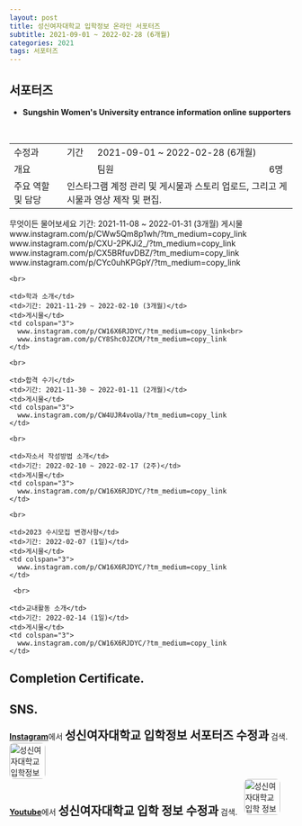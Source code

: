 ```yaml
---
layout: post
title: 성신여자대학교 입학정보 온라인 서포터즈
subtitle: 2021-09-01 ~ 2022-02-28 (6개월)
categories: 2021
tags: 서포터즈
---
```


## 서포터즈
- **Sungshin Women's University entrance information online supporters**  
<table>
  <tr>
    <td>수정과</td>
    <td>기간</td>
    <td>2021-09-01 ~ 2022-02-28 (6개월)</td>
  </tr>
  <tr>
    <td>개요</td>
    <td></td>
    <td>팀원</td>
    <td>6명</td>
  </tr>
  <br>
  <tr>
    <td>주요 역할 및 담당</td>
    <td colspan="3">인스타그램 계정 관리 및 게시물과 스토리 업로드, 그리고 게시물과 영상 제작 및 편집.</td>
  </tr>
</table>

  <tr>
    <td>무엇이든 물어보세요</td>
    <td>기간: 2021-11-08 ~ 2022-01-31 (3개월)</td>
    <td>게시물</td>
    <td colspan="3">
      www.instagram.com/p/CWw5Qm8p1wh/?tm_medium=copy_link<br>
      www.instagram.com/p/CXU-2PKJi2_/?tm_medium=copy_link<br>
      www.instagram.com/p/CX5BRfuvDBZ/?tm_medium=copy_link<br>
      www.instagram.com/p/CYc0uhKPGpY/?tm_medium=copy_link
    </td>
    
    <br>
    
    <td>학과 소개</td>
    <td>기간: 2021-11-29 ~ 2022-02-10 (3개월)</td>
    <td>게시물</td>
    <td colspan="3">
      www.instagram.com/p/CW16X6RJDYC/?tm_medium=copy_link<br>
      www.instagram.com/p/CY8Shc0JZCM/?tm_medium=copy_link
    </td>
    
    <br>
    
    <td>합격 수기</td>
    <td>기간: 2021-11-30 ~ 2022-01-11 (2개월)</td>
    <td>게시물</td>
    <td colspan="3">
      www.instagram.com/p/CW4UJR4voUa/?tm_medium=copy_link
    </td>
    
    <br>
    
    <td>자소서 작성방법 소개</td>
    <td>기간: 2022-02-10 ~ 2022-02-17 (2주)</td>
    <td>게시물</td>
    <td colspan="3">
      www.instagram.com/p/CW16X6RJDYC/?tm_medium=copy_link
    </td>
    
    <br>
    
    <td>2023 수시모집 변경사항</td>
    <td>기간: 2022-02-07 (1일)</td>
    <td>게시물</td>
    <td colspan="3">
      www.instagram.com/p/CW16X6RJDYC/?tm_medium=copy_link
    </td>
    
     <br>
    
    <td>교내활동 소개</td>
    <td>기간: 2022-02-14 (1일)</td>
    <td>게시물</td>
    <td colspan="3">
      www.instagram.com/p/CW16X6RJDYC/?tm_medium=copy_link
    </td>
  </tr>
  
## Completion Certificate.


## SNS.  
<p>
  <a href="https://www.instagram.com/" target="_blank" style="font-weight:bold;">Instagram</a>에서 
  <span style="font-size:1.5em; font-weight:bold; font-color:midnightblue;">성신여자대학교 입학정보 서포터즈 수정과</span> 검색.
  &nbsp;
  <a href="https://www.instagram.com/with_sujung" target="_blank">
     <img style="display:inline-block; width: 64px; border-radius: 8px; vertical-align: baseline;" src="https://upload.wikimedia.org/wikipedia/commons/thumb/e/e7/Instagram_logo_2016.svg/240px-Instagram_logo_2016.svg.png" alt="성신여자대학교 입학정보 서포터즈 수정과">
   </a>
  <br>
  <a href="https://www.youtube.com/" target="_blank" style="font-weight:bold;">Youtube</a>에서 
  <span style="font-size:1.5em; font-weight:bold; font-color:midnightblue;">성신여자대학교 입학 정보 수정과</span> 검색.
  &nbsp;
  <a href="https://www.youtube.com/channel/UCzA0V47Yoxoh8KcfOwHlZNw" target="_blank">
     <img style="display:inline-block; width: 64px; border-radius: 8px; vertical-align: baseline;" src="https://upload.wikimedia.org/wikipedia/commons/thumb/7/72/YouTube_social_white_square_%282017%29.svg/240px-YouTube_social_white_square_%282017%29.svg.png" alt="성신여자대학교 입학 정보 수정과">
   </a>
</p>

<p><br></p>
